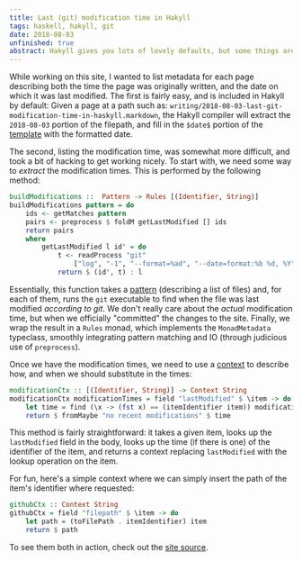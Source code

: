 ```yaml
---
title: Last (git) modification time in Hakyll
tags: haskell, hakyll, git
date: 2018-08-03
unfinished: true
abstract: Hakyll gives you lots of lovely defaults, but some things are harder to come by. This post provides a brief description of how to add "last modification time" metadata to each post.
---
```


While working on this site, I wanted to list metadata for each page describing both the time the page was originally written, and the date on which it was last modified. The first is fairly easy, and is included in Hakyll by default: Given a page at a path such as: `writing/2018-08-03-last-git-modification-time-in-haskyll.markdown`, the Hakyll compiler will extract the `2018-08-03` portion of the filepath, and fill in the `$date$` portion of the [template](https://github.com/AdamHarries/clearairturbulence.co.uk/blob/master/templates/post.html) with the formatted date. 

The second, listing the modification time, was somewhat more difficult, and took a bit of hacking to get working nicely. To start with, we need some way to *extract* the modification times. This is performed by the following method: 

```haskell
buildModifications ::  Pattern -> Rules [(Identifier, String)]
buildModifications pattern = do 
    ids <- getMatches pattern
    pairs <- preprocess $ foldM getLastModified [] ids
    return pairs
    where 
        getLastModified l id' = do
            t <- readProcess "git" 
                ["log", "-1", "--format=%ad", "--date=format:%b %d, %Y", (toFilePath id')] ""
            return $ (id', t) : l
```

Essentially, this function takes a [pattern](https://jaspervdj.be/hakyll/reference/Hakyll-Core-Identifier-Pattern.html) (describing a list of files) and, for each of them, runs the `git` executable to find when the file was last modified *according to git*. We don't really care about the *actual* modification time, but when we officially "committed" the changes to the site. Finally, we wrap the result in a `Rules` monad, which implements the `MonadMetadata` typeclass, smoothly integrating pattern matching and IO (through judicious use of `preprocess`).

Once we have the modification times, we need to use a [context](https://jaspervdj.be/hakyll/reference/Hakyll-Web-Template-Context.html) to describe how, and when we should substitute in the times: 

```haskell
modificationCtx :: [(Identifier, String)] -> Context String 
modificationCtx modificationTimes = field "lastModified" $ \item -> do
    let time = find (\x -> (fst x) == (itemIdentifier item)) modificationTimes >>= return . snd 
    return $ fromMaybe "no recent modifications" $ time
```

This method is fairly straightforward: it takes a given item, looks up the `lastModified` field in the body, looks up the time (if there is one) of the identifier of the item, and returns a context replacing `lastModified` with the lookup operation on the item. 

For fun, here's a simple context where we can simply insert the path of the item's identifier where requested: 

```haskell
githubCtx :: Context String 
githubCtx = field "filepath" $ \item -> do 
    let path = (toFilePath . itemIdentifier) item
    return $ path
```

To see them both in action, check out the [site source](https://github.com/AdamHarries/clearairturbulence.co.uk/blob/master/site.hs).
